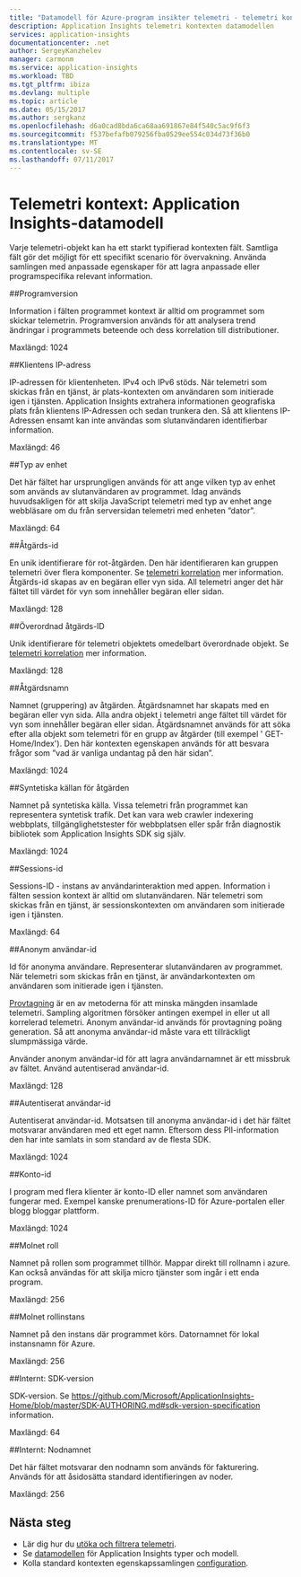 ```yaml
---
title: "Datamodell för Azure-program insikter telemetri - telemetri kontexten | Microsoft Docs"
description: Application Insights telemetri kontexten datamodellen
services: application-insights
documentationcenter: .net
author: SergeyKanzhelev
manager: carmonm
ms.service: application-insights
ms.workload: TBD
ms.tgt_pltfrm: ibiza
ms.devlang: multiple
ms.topic: article
ms.date: 05/15/2017
ms.author: sergkanz
ms.openlocfilehash: d6a0cad8bda6ca68aa691867e84f540c5ac9f6f3
ms.sourcegitcommit: f537befafb079256fba0529ee554c034d73f36b0
ms.translationtype: MT
ms.contentlocale: sv-SE
ms.lasthandoff: 07/11/2017
---
```

# <a name="telemetry-context-application-insights-data-model"></a>Telemetri kontext: Application Insights-datamodell

Varje telemetri-objekt kan ha ett starkt typifierad kontexten fält. Samtliga fält gör det möjligt för ett specifikt scenario för övervakning. Använda samlingen med anpassade egenskaper för att lagra anpassade eller programspecifika relevant information.


##<a name="application-version"></a>Programversion

Information i fälten programmet kontext är alltid om programmet som skickar telemetrin. Programversion används för att analysera trend ändringar i programmets beteende och dess korrelation till distributioner.

Maxlängd: 1024


##<a name="client-ip-address"></a>Klientens IP-adress

IP-adressen för klientenheten. IPv4 och IPv6 stöds. När telemetri som skickas från en tjänst, är plats-kontexten om användaren som initierade igen i tjänsten. Application Insights extrahera informationen geografiska plats från klientens IP-Adressen och sedan trunkera den. Så att klientens IP-Adressen ensamt kan inte användas som slutanvändaren identifierbar information. 

Maxlängd: 46


##<a name="device-type"></a>Typ av enhet

Det här fältet har ursprungligen används för att ange vilken typ av enhet som används av slutanvändaren av programmet. Idag används huvudsakligen för att skilja JavaScript telemetri med typ av enhet ange webbläsare om du från serversidan telemetri med enheten ”dator”.

Maxlängd: 64


##<a name="operation-id"></a>Åtgärds-id

En unik identifierare för rot-åtgärden. Den här identifieraren kan gruppen telemetri över flera komponenter. Se [telemetri korrelation](application-insights-correlation.md) mer information. Åtgärds-id skapas av en begäran eller vyn sida. All telemetri anger det här fältet till värdet för vyn som innehåller begäran eller sidan. 

Maxlängd: 128


##<a name="parent-operation-id"></a>Överordnad åtgärds-ID

Unik identifierare för telemetri objektets omedelbart överordnade objekt. Se [telemetri korrelation](application-insights-correlation.md) mer information.

Maxlängd: 128


##<a name="operation-name"></a>Åtgärdsnamn

Namnet (gruppering) av åtgärden. Åtgärdsnamnet har skapats med en begäran eller vyn sida. Alla andra objekt i telemetri ange fältet till värdet för vyn som innehåller begäran eller sidan. Åtgärdsnamnet används för att söka efter alla objekt som telemetri för en grupp av åtgärder (till exempel ' GET-Home/Index'). Den här kontexten egenskapen används för att besvara frågor som ”vad är vanliga undantag på den här sidan”.

Maxlängd: 1024


##<a name="synthetic-source-of-the-operation"></a>Syntetiska källan för åtgärden

Namnet på syntetiska källa. Vissa telemetri från programmet kan representera syntetisk trafik. Det kan vara web crawler indexering webbplats, tillgänglighetstester för webbplatsen eller spår från diagnostik bibliotek som Application Insights SDK sig själv.

Maxlängd: 1024


##<a name="session-id"></a>Sessions-id

Sessions-ID - instans av användarinteraktion med appen. Information i fälten session kontext är alltid om slutanvändaren. När telemetri som skickas från en tjänst, är sessionskontexten om användaren som initierade igen i tjänsten.

Maxlängd: 64


##<a name="anonymous-user-id"></a>Anonym användar-id

Id för anonyma användare. Representerar slutanvändaren av programmet. När telemetri som skickas från en tjänst, är användarkontexten om användaren som initierade igen i tjänsten.

[Provtagning](app-insights-sampling.md) är en av metoderna för att minska mängden insamlade telemetri. Sampling algoritmen försöker antingen exempel in eller ut all korrelerad telemetri. Anonym användar-id används för provtagning poäng generation. Så att anonyma användar-id måste vara ett tillräckligt slumpmässiga värde. 

Använder anonym användar-id för att lagra användarnamnet är ett missbruk av fältet. Använd autentiserad användar-id.

Maxlängd: 128


##<a name="authenticated-user-id"></a>Autentiserat användar-id

Autentiserat användar-id. Motsatsen till anonyma användar-id i det här fältet motsvarar användaren med ett eget namn. Eftersom dess PII-information den har inte samlats in som standard av de flesta SDK.

Maxlängd: 1024


##<a name="account-id"></a>Konto-id

I program med flera klienter är konto-ID eller namnet som användaren fungerar med. Exempel kanske prenumerations-ID för Azure-portalen eller blogg bloggar plattform.

Maxlängd: 1024


##<a name="cloud-role"></a>Molnet roll

Namnet på rollen som programmet tillhör. Mappar direkt till rollnamn i azure. Kan också användas för att skilja micro tjänster som ingår i ett enda program.

Maxlängd: 256


##<a name="cloud-role-instance"></a>Molnet rollinstans

Namnet på den instans där programmet körs. Datornamnet för lokal instansnamn för Azure.

Maxlängd: 256


##<a name="internal-sdk-version"></a>Internt: SDK-version

SDK-version. Se https://github.com/Microsoft/ApplicationInsights-Home/blob/master/SDK-AUTHORING.md#sdk-version-specification information.

Maxlängd: 64


##<a name="internal-node-name"></a>Internt: Nodnamnet

Det här fältet motsvarar den nodnamn som används för fakturering. Används för att åsidosätta standard identifieringen av noder.

Maxlängd: 256


## <a name="next-steps"></a>Nästa steg

- Lär dig hur du [utöka och filtrera telemetri](app-insights-api-filtering-sampling.md).
- Se [datamodellen](application-insights-data-model.md) för Application Insights typer och modell.
- Kolla standard kontexten egenskapssamlingen [configuration](app-insights-configuration-with-applicationinsights-config.md#telemetry-initializers-aspnet).
